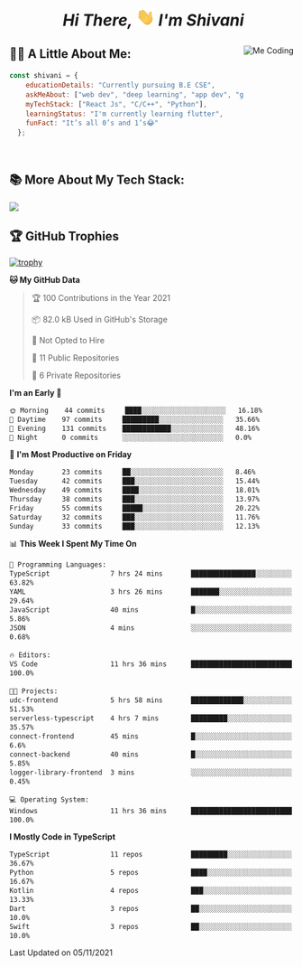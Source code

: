 # <p align="center">️ _Hi There, <img src="https://raw.githubusercontent.com/SanjayDevTech/SanjayDevTech/master/assets/wave.gif" alt="waving hand" width="33px"> I'm Shivani_</p>

<img align="right" alt="Me Coding" height="200" src="https://media.giphy.com/media/L1R1tvI9svkIWwpVYr/giphy.gif">

## 👩‍💻 **A Little About Me:**
```jsx
const shivani = {
    educationDetails: "Currently pursuing B.E CSE",
    askMeAbout: ["web dev", "deep learning", "app dev", "gardening"],
    myTechStack: ["React Js", "C/C++", "Python"],
    learningStatus: "I'm currently learning flutter",
    funFact: "It’s all 0’s and 1’s😂"
  };
```

<br/>

## 📚 **More About My Tech Stack:**

   <img align="center" src="https://github-readme-stats.vercel.app/api/top-langs/?username=shivu-srk&layout=compact&theme=vue-dark"/>
   <br/>
   
## 🏆 GitHub Trophies

[![trophy](https://github-profile-trophy.vercel.app/?username=shivu-srk&theme=nord&column=7)](https://github.com/ryo-ma/github-profile-trophy)

<!--START_SECTION:waka-->
**🐱 My GitHub Data** 

> 🏆 100 Contributions in the Year 2021
 > 
> 📦 82.0 kB Used in GitHub's Storage 
 > 
> 🚫 Not Opted to Hire
 > 
> 📜 11 Public Repositories 
 > 
> 🔑 6 Private Repositories  
 > 
**I'm an Early 🐤** 

```text
🌞 Morning    44 commits     ████░░░░░░░░░░░░░░░░░░░░░   16.18% 
🌆 Daytime    97 commits     █████████░░░░░░░░░░░░░░░░   35.66% 
🌃 Evening    131 commits    ████████████░░░░░░░░░░░░░   48.16% 
🌙 Night      0 commits      ░░░░░░░░░░░░░░░░░░░░░░░░░   0.0%

```
📅 **I'm Most Productive on Friday** 

```text
Monday       23 commits     ██░░░░░░░░░░░░░░░░░░░░░░░   8.46% 
Tuesday      42 commits     ███░░░░░░░░░░░░░░░░░░░░░░   15.44% 
Wednesday    49 commits     ████░░░░░░░░░░░░░░░░░░░░░   18.01% 
Thursday     38 commits     ███░░░░░░░░░░░░░░░░░░░░░░   13.97% 
Friday       55 commits     █████░░░░░░░░░░░░░░░░░░░░   20.22% 
Saturday     32 commits     ███░░░░░░░░░░░░░░░░░░░░░░   11.76% 
Sunday       33 commits     ███░░░░░░░░░░░░░░░░░░░░░░   12.13%

```


📊 **This Week I Spent My Time On** 

```text
💬 Programming Languages: 
TypeScript               7 hrs 24 mins       ████████████████░░░░░░░░░   63.82% 
YAML                     3 hrs 26 mins       ███████░░░░░░░░░░░░░░░░░░   29.64% 
JavaScript               40 mins             █░░░░░░░░░░░░░░░░░░░░░░░░   5.86% 
JSON                     4 mins              ░░░░░░░░░░░░░░░░░░░░░░░░░   0.68%

🔥 Editors: 
VS Code                  11 hrs 36 mins      █████████████████████████   100.0%

🐱‍💻 Projects: 
udc-frontend             5 hrs 58 mins       █████████████░░░░░░░░░░░░   51.53% 
serverless-typescript    4 hrs 7 mins        █████████░░░░░░░░░░░░░░░░   35.57% 
connect-frontend         45 mins             █░░░░░░░░░░░░░░░░░░░░░░░░   6.6% 
connect-backend          40 mins             █░░░░░░░░░░░░░░░░░░░░░░░░   5.85% 
logger-library-frontend  3 mins              ░░░░░░░░░░░░░░░░░░░░░░░░░   0.45%

💻 Operating System: 
Windows                  11 hrs 36 mins      █████████████████████████   100.0%

```

**I Mostly Code in TypeScript** 

```text
TypeScript               11 repos            █████████░░░░░░░░░░░░░░░░   36.67% 
Python                   5 repos             ████░░░░░░░░░░░░░░░░░░░░░   16.67% 
Kotlin                   4 repos             ███░░░░░░░░░░░░░░░░░░░░░░   13.33% 
Dart                     3 repos             ██░░░░░░░░░░░░░░░░░░░░░░░   10.0% 
Swift                    3 repos             ██░░░░░░░░░░░░░░░░░░░░░░░   10.0%

```



 Last Updated on 05/11/2021
<!--END_SECTION:waka-->
